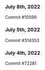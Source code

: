 ### July 8th, 2022

Commit #10599

### July 5th, 2022

Commit #314353


### July 4th, 2022

Commit #72281
